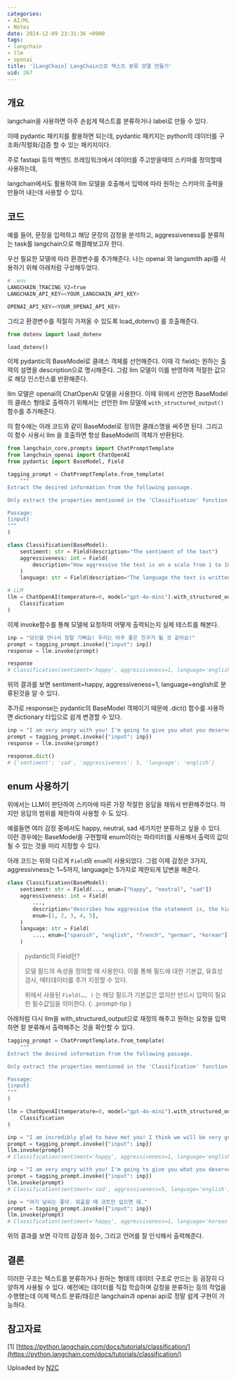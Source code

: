```yaml
---
categories:
- AI/ML
- Notes
date: 2024-12-09 23:31:36 +0900
tags:
- langchain
- llm
- openai
title: '[LangChain] LangChain으로 텍스트 분류 모델 만들기'
uid: 267
---
```


## 개요

langchain을 사용하면 아주 손쉽게 텍스트를 분류하거나 label로 만들 수 있다.

이때 pydantic 패키지를 활용하면 되는데, pydantic 패키지는 python의 데이터를 구조화/직렬화/검증 할 수 있는 패키지이다.

주로 fastapi 등의 백엔드 프레임워크에서 데이터를 주고받을때의 스키마를 정의할때 사용하는데,

langchain에서도 활용하여 llm 모델을 호출해서 입력에 따라 원하는 스키마의 출력을 만들어 내는데 사용할 수 있다.

## 코드

예를 들어, 문장을 입력하고 해당 문장의 감정을 분석하고, aggressiveness를 분류하는 task를 langchain으로 해결해보고자 한다.

우선 필요한 모델에 따라 환경변수를 추가해준다. 나는 openai 와 langsmith api를 사용하기 위해 아래처럼 구성해두었다.

```python
# .env
LANGCHAIN_TRACING_V2=true
LANGCHAIN_API_KEY=<YOUR_LANGCHAIN_API_KEY>

OPENAI_API_KEY=<YOUR_OPENAI_API_KEY>
```

그리고 환경변수를 적절히 가져올 수 있도록 load_dotenv() 를 호출해준다.

```python
from dotenv import load_dotenv

load_dotenv()
```

이제 pydantic의 BaseModel로 클래스 객체를 선언해준다. 이때 각 field는 원하는 출력의 설명을 description으로 명시해준다. 그럼 llm 모델이 이를 반영하여 적절한 값으로 해당 인스턴스를 반환해준다.

llm 모델은 openai의 ChatOpenAI 모델을 사용한다. 이때 위에서 선언한 BaseModel의 클래스 형태로 출력하기 위해서는 선언한 llm 모델에 `with_structured_output()` 함수를 추가해준다.

이 함수에는 아래 코드와 같이 BaseModel로 정의한 클래스명을 써주면 된다. 그리고 이 함수 사용시 llm 을 호출하면 항상 BaseModel의 객체가 반환된다.

```python
from langchain_core.prompts import ChatPromptTemplate
from langchain_openai import ChatOpenAI
from pydantic import BaseModel, Field

tagging_prompt = ChatPromptTemplate.from_template(
    """
Extract the desired information from the following passage.

Only extract the properties mentioned in the 'Classification' function.

Passage:
{input}
"""
)

class Classification(BaseModel):
    sentiment: str = Field(description="The sentiment of the text")
    aggressiveness: int = Field(
        description="How aggressive the text is on a scale from 1 to 10"
    )
    language: str = Field(description="The language the text is written in")

# LLM
llm = ChatOpenAI(temperature=0, model="gpt-4o-mini").with_structured_output(
    Classification
)
```

이제 invoke함수를 통해 모델에 요청하여 어떻게 출력되는지 실제 테스트를 해본다.

```python
inp = "당신을 만나서 정말 기뻐요! 우리는 아주 좋은 친구가 될 것 같아요!"
prompt = tagging_prompt.invoke({"input": inp})
response = llm.invoke(prompt)

response
# Classification(sentiment='happy', aggressiveness=1, language='english')
```

위의 결과를 보면 sentiment=happy, aggressiveness=1, language=english로 분류된것을 알 수 있다.

추가로 response는 pydantic의 BaseModel 객체이기 때문에 .dict() 함수를 사용하면 dictionary 타입으로 쉽게 변경할 수 있다.

```python
inp = "I am very angry with you! I'm going to give you what you deserve!"
prompt = tagging_prompt.invoke({"input": inp})
response = llm.invoke(prompt)

response.dict()
# {'sentiment': 'sad', 'aggressiveness': 5, 'language': 'english'}
```

## enum 사용하기

위에서는 LLM이 판단하여 스키마에 따른 가장 적절한 응답을 채워서 반환해주었다. 하지만 응답의 범위를 제한하여 사용할 수 도 있다.

예를들면 여러 감정 중에서도 happy, neutral, sad 세가지만 분류하고 싶을 수 있다. 이런 경우에는 BaseModel을 구현할때 enum이라는 파라미터를 사용해서 출력의 값이 될 수 있는 것을 미리 지정할 수 있다.

아래 코드는 위와 다르게 `Field`와 `enum`이 사용되었다. 그럼 이제 감정은 3가지, aggressivness는 1~5까지, language는 5가지로 제한되게 답변을 해준다.

```python
class Classification(BaseModel):
    sentiment: str = Field(..., enum=["happy", "neutral", "sad"])
    aggressiveness: int = Field(
        ...,
        description="describes how aggressive the statement is, the higher the number the more aggressive",
        enum=[1, 2, 3, 4, 5],
    )
    language: str = Field(
        ..., enum=["spanish", "english", "french", "german", "korean"]
    )
```

> pydantic의 Field란?
> 
> 모델 필드의 속성을 정의할 때 사용한다. 이를 통해 필드에 대한 기본값, 유효성 검사, 메타데이터를 추가 지정할 수 있다.
> 
> 위에서 사용된 `Field(…, )` 는 해당 필드가 기본값은 없지만 반드시 입력이 필요한 필수값임을 의미한다.
{: .prompt-tip }


아래처럼 다시 llm을 with_structured_output으로 재정의 해주고 원하는 요청을 입력하면 잘 분류해서 출력해주는 것을 확인할 수 있다.

```python
tagging_prompt = ChatPromptTemplate.from_template(
    """
Extract the desired information from the following passage.

Only extract the properties mentioned in the 'Classification' function.

Passage:
{input}
"""
)

llm = ChatOpenAI(temperature=0, model="gpt-4o-mini").with_structured_output(
    Classification
)
```

```python
inp = "I am incredibly glad to have met you! I think we will be very good friends!"
prompt = tagging_prompt.invoke({"input": inp})
llm.invoke(prompt)
# Classification(sentiment='happy', aggressiveness=1, language='english')

inp = "I am very angry with you! I'm going to give you what you deserve!"
prompt = tagging_prompt.invoke({"input": inp})
llm.invoke(prompt)
# Classification(sentiment='sad', aggressiveness=5, language='english')

inp = "여기 날씨는 좋아. 외출할 때 코트만 입으면 돼."
prompt = tagging_prompt.invoke({"input": inp})
llm.invoke(prompt)
# Classification(sentiment='happy', aggressiveness=1, language='korean')
```

위의 결과를 보면 각각의 감정과 점수, 그리고 언어를 잘 인식해서 출력해준다.

## 결론

이러한 구조는 텍스트를 분류하거나 원하는 형태의 데이터 구조로 만드는 등 굉장히 다양하게 사용될 수 있다. 예전에는 데이터를 직접 학습하며 감정을 분류하는 등의 작업을 수행했는데 이제 텍스트 분류/태깅은 langchain과 openai api로 정말 쉽게 구현이 가능하다.

## 참고자료

[1] [https://python.langchain.com/docs/tutorials/classification/](https://python.langchain.com/docs/tutorials/classification/)

Uploaded by [N2C](https://github.com/jmjeon2/Notion2Chirpy)